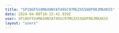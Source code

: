 ```yaml
---
title: "SP10GF5V4M649NYAT49SC97MGZX556DP98JM6XKS5"
date: 2024-04-08T10:15:41.939Z
user: SP10GF5V4M649NYAT49SC97MGZX556DP98JM6XKS5
layout: "users"
---
```

    